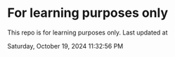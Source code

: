 # For learning purposes only
This repo is for learning purposes only.
Last updated at

Saturday, October 19, 2024 11:32:56 PM

